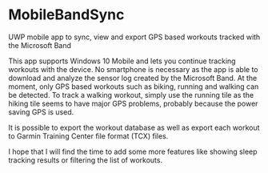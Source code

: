 # MobileBandSync

UWP mobile app to sync, view and export GPS based workouts tracked with the Microsoft Band

This app supports Windows 10 Mobile and lets you continue tracking workouts with the device. 
No smartphone is necessary as the app is able to download and analyze the sensor log created 
by the Microsoft Band. At the moment, only GPS based workouts such as biking, running and 
walking can be detected. To track a walking workout, simply use the running tile as the hiking tile 
seems to have major GPS problems, probably because the power saving GPS is used.

It is possible to export the workout database as well as export each
workout to Garmin Training Center file format (TCX) files.

I hope that I will find the time to add some more features like showing sleep tracking results 
or filtering the list of workouts.
